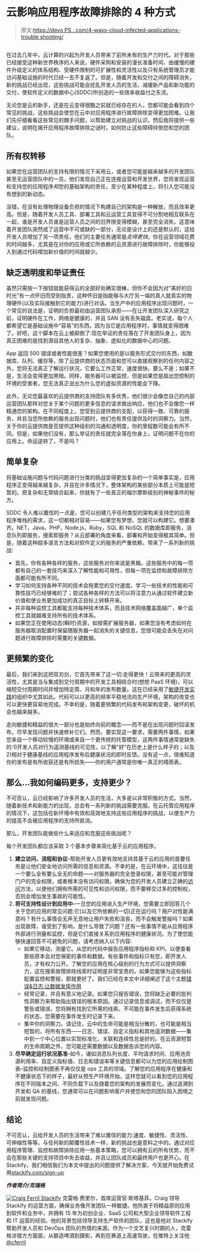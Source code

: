# 云影响应用程序故障排除的 4 种方式

> 原文:[https://devo PS . com/4-ways-cloud-infected-applications-trouble shooting/](https://devops.com/4-ways-cloud-influenced-applications-troubleshooting/)

## 

在过去几年中，云计算的兴起为开发人员带来了前所未有的生产力时代。对于那些已经接受这种新世界秩序的人来说，硬件采购和安装的漫长准备时间、由缓慢的硬件升级定义的体系结构、受硬件限制的可扩展性和灵活性以及只有系统管理员才能访问基础设施的时代已经一去不复返了。但是，随着开发和交付之间的障碍消失，新的挑战已经出现，这些挑战可能会扰乱开发人员的生活，减缓新产品和新功能的交付，使软件定义的数据中心(SDDC)所创造的一些效率收益付之东流。

无论您是云的新手，还是在云变得很酷之前就已经存在的人，您都可能会看到四个常见的挑战，这些挑战会使您在云中对应用程序进行故障排除变得更加困难。让我们先仔细看看这些常见的棘手问题，以帮助建立对挑战的认识，然后我将提供一些建议，说明在揭开应用程序故障排除之谜时，如何防止这些障碍绊倒您和您的团队。

## 所有权转移

如果您在运营团队的支持有限的情况下采用云，或者您可能是越来越多的开发团队甚至无运营团队中的一员，他们发现自己正在连接运营和开发世界，您将发现运营和支持您的应用程序*和*您的基础架构的责任，至少在某种程度上，将引入您可能没有想到的新动态。

没错，在没有处理物理设备负担的情况下构建自己的架构是一种解放，而且效率更高。但是，随着开发人员工具、部署工具和云运营工具变得不可分割地相互联系在一起，谁是开发人员谁是运营人员之间的旧界限变得模糊，甚至完全消失。这意味着开发团队突然成了运营中不可或缺的一部分，无论是设计上的还是默认的，这给开发人员增加了另一项责任，他们的主要任务通常是*走得更快*。你在运营领域花费的时间越多，尤其是在对你的应用或它所依赖的云资源进行故障排除时，你能够投入到通过代码增加新价值的时间就越少。

## 缺乏透明度和举证责任

虽然只需按一下按钮就能获得云的全部好处确实很棒，但你不会因为对“美好的旧时光”有一点怀旧而受到指责，这种怀旧是指能够与大厅另一端的真人就真实的物理硬件(以及实际接触到它的能力)进行对话。当生产中的应用程序出现问题时，一个常见的说法是，证明的负担最初由运营团队承担——在让开发团队深入研究之前，证明硬件在工作，网络是健康的，并且 SAN 没有丢失磁盘。老实说，每个人都希望它是基础设施中“容易”的东西，因为当它是应用程序时，事情就变得困难了。好吧，这个脚本在云上被颠倒了:现在举证的责任落在了开发团队身上，因为真正困难的是找到源自其他人的复杂、抽象、虚拟化的数据中心的问题。

App 返回 500 错误或者性能很差？如果您使用的是以服务形式交付的东西，如数据库、队列、缓存等，除了云提供商的状态页面和您可以直接观察到的任何内容之外，您将无法真正了解运行状况。它要么工作正常，速度很快，要么不是；如果不是，生活会变得更加黑暗。同样，服务器可以被监控，但是如果您是超出您控制的环境的受害者，您无法真正说出为什么您的虚拟资源的性能会下降。

此外，无论您最喜欢的云提供商的支持团队有多优秀，他们很少会像您自己的内部运营团队那样对您关于某个问题的更多信息的请求做出响应，他们也不会像您一样精通您的架构。在不同程度上，您受到云提供商的支配，以获得一致、可靠的服务，并且当您所依赖的服务出现问题时，他们也有责任提供及时的洞察力。当然，关于你的云提供商是否提供这种级别的沟通和透明度，你的里程数可能会有所不同。但是，如果他们没有，那么举证的责任就完全落在你身上，证明问题不在你的应用上。命运逆转了，不是吗？

## 简单复杂

将基础设施问题与代码问题进行分类的挑战变得更加复杂的一个简单事实是，应用程序正变得越来越复杂，并且在许多情况下，整体架构的某些部分本质上可能是短暂的。把复杂和无常结合起来，你就有了一些真正的福尔摩斯级别的神秘事件的秘方。

SDDC 令人难以置信的一点是，您可以创建几乎任何类型的架构来支持您的应用程序堆栈的需求，这一切都相对容易——如果您有梦想，您就可以构建它。想要凑齐。NET，Java，PHP，Node.js，Ruby，SQL 和 NoSQL 的数据库即服务，消息队列即服务，搜索即服务？从云部署的角度来看，部署和开始变得极其简单。但是，随着这种超多语言方法和对软件定义的服务的严重依赖，带来了一系列新的挑战:

*   首先，你有各种各样的服务，这些服务对你来说是黑箱。这些服务中的每一项都有自己的一套技巧来深入了解性能和可用性，但每一项在监控和故障排除方面都可能有所不同。
*   学习如何支持各种不同的技术会拖累您的交付速度。学习一些技术的性能和可靠性技巧已经够难的了；尝试各种各样的方法可以将注意力从通过软件建立新价值和使业务更加成功的真正目标上转移开来。
*   并非每种监控工具都能支持每种技术体系，而且技术网络覆盖面越广，单个监控工具就越难支持所有的技术体系。
*   如果您正在使用动态(瞬时)资源，如按需扩展服务器，如果您没有考虑如何在服务器取消配置时保留随服务器一起消失的关键信息，您很可能会丢失在对问题进行故障排除时需要的关键数据。

## 更频繁的变化

最后，我们来到这把双刃剑，它首先带来了这一切:走得更快！云带来的更高的灵活性，尤其是当与集成到交付周期中的开发工具相结合时(想想 PaaS 环境)，可以缩短交付周期时间并增加特定周、月和年的发布数量。这在已经采用了[敏捷开发实践](http://stackify.com/tips-making-agile-less-fragile/)的组织中尤其如此。代码可以以更高的频率平稳地流向生产环境，架构的改变也可以更快更容易地完成。不幸的是，随着更频繁的代码发布和架构变更，破坏的机会也越来越多。

走向敏捷和精益的很大一部分也是始终向前的概念——而不是在出现问题时回滚发布，尽早发现问题并快速修补它们。然而，要实现这一要求，需要两件事情，如果您来自一个移动较慢的环境或来自一个更传统的托管模型，这两件事情通常是缺失的:1)开发人员对行为遥测基线的可见性，以了解“好”在历史上是什么样子的；以及 2)相对于健康基线的应用程序发布后健康状况的即时反馈。没有这一点，很难知道你的发布是有所收获还是有所损失——你的用户通常是你唯一真正的晴雨表。

## 那么…我如何编码更多，支持更少？

不可否认，云已经影响了许多开发人员的生活，大多是以非常积极的方式。当然，随着新技术和新能力的出现，总会有一系列新的挑战需要克服。在云托管应用程序的情况下，这包括在新环境中有效和高效地支持这些应用程序的挑战，以便生产力的提高不会被应用程序的支持所抵消。

那么，开发团队能做些什么来适应和克服这些挑战呢？

每个开发团队都应该采取 3 个基本步骤来简化基于云的应用程序。

1.  **建立访问、流程和协议**–帮助开发人员更有效地支持其基于云的应用的首要任务是让他们安全地访问所需的信息和资源。不幸的是，在云环境中，这往往是一个要么全有要么全无的命题——对服务器的完全登录权限，甚至可能对管理门户的完全权限，或者根本没有访问权限。确保为您的开发人员建立正确的[访问](http://stackify.com/app-monitoring/)方法，以便他们拥有所需的可见性和访问权限，而不要移交过多的控制权，否则会增加发生事故的可能性。
2.  **将可支持性设计到应用中**–一旦您的应用进入生产环境，您需要立即回答几个关于您的应用的常见问题:它(以及它所依赖的一切)正在运行吗？用户对性能满意吗？有什么事情会无声无息地让用户失败和沮丧，而不会触发警报吗？如果出现故障，谁受到了影响，是什么导致了问题？还有一些事情不能从应用程序外部进行测量和监控，但是它们直接关系到应用程序的健康状况。为了使您能够快速回答不可避免的问题，请考虑纳入以下内容:
    *   如果它移动，测量它。从您的代码中报告应用程序指标和 KPI，以便查看那些原本会对您保密的事件和数据。有些事件和指标只有您，即开发人员，才有权力公开。了解您的应用在核心级别的行为方式可以提供洞察力，这在搜索故障排除线索时证明是非常宝贵的。如果您能够为这些指标配置监控和警报，那就更好了。我们已经在本文中详细阐述了这个主题[错误&日志:让数据发挥作用](http://stackify.com/smarter-errors-logs-putting-data-work-2/)
    *   经常记录，并且有意义地记录。如果您只报告错误，您将缺乏必要的批判性洞察力来帮助指出错误的根本原因。通过记录信息或调试，而不仅仅是警告或错误，您将拥有找到它所需的线索。不可能在事件发生后获得系统的状态，您需要在事件发生时记录下来。
    *   集中你的洞察力。请记住，云中的生命可能是相当分散的，也可能是相当短暂的，将所有东西——日志、错误、自定义指标和其他遥测数据——集中到一个中心位置以实现标准化、关联和连续性总是好的。在云资源短暂的生命周期之外，您可能还需要数据以及数据告诉您的内容。
3.  **尽早确定运行状况基准**–如今，诸如消息队列长度、平均请求时间、应用池资源利用率、自定义指标值、日志和错误率等关键信息都可以为您的应用绘制图表–监控和绘制图表不再仅仅是 ops 工具的领域。了解您的应用程序在健康和不健康状态下的样子，最好从预生产环境开始，这样您就可以看到您的应用程序在不同版本之间、不同负载下以及随着您的架构的发展而变化。通过追溯到开发和 QA 的基线，您通常可以在问题影响客户并使您和您的团队陷入困境之前就发现问题。

## 结论

不可否认，云给开发人员的生活带来了难以置信的能力:速度、敏捷性、灵活性、可伸缩性等等。与任何新的颠覆性技术一样，新的挑战也是意料之中的。通过对应用程序管理、监控和故障排除应用一些基本策略，您可以拥有云的所有优势，而不会在那些关键的支持项目中失去收益，并且让团队成员和最终用户也更开心。在 Stackify，我们相信我们为本文中提出的问题提供了解决方案，今天就开始免费试用[stackify.com/sign-up](http://stackify.com/sign-up)

***作者简介/克瑞格***

[![Craig Ferril Stackify](../Images/6e1e7a7d72ecc274dde98459c8883b24.png)](https://devops.com/wp-content/uploads/2015/05/1.cf-078-2-e1430876214306.jpg) 克雷格·费里尔，首席运营官·斯塔基菲。Craig 领导 Stackify 的运营方面，确保业务像开发团队一样敏捷。他热衷于将精益原则应用到软件和业务中，并拥有 15 年为初创企业、SaaS 公司和大型企业领导软件工程和 IT 运营的经验。他的背景包括领导支持生产软件的团队，这也是他对 Stackify 帮助开发人员和 DevOps 团队的热情的来源。作为一个文艺复兴时期的人，克雷格涉猎方方面面，从酿造啤酒到摄影，再到在赛道上高速驾驶。在推特上关注他 [@cferril](https://twitter.com/cferril)
